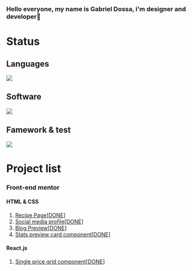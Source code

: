 ### Hello everyone, my name is Gabriel Dossa, i'm designer and developer👋</br>

<h1>Status</h1>


<h2>Languages</h2>
<p>
  <a href="https://skillicons.dev">
    <img src="https://skillicons.dev/icons?i=js,ts,java" />
  </a>
</p>
<h2>Software</h2>
<p>
  <a href="https://skillicons.dev">
    <img src="https://skillicons.dev/icons?i=ai,ps,figma,idea,vscode,androidstudio,postgres" />
  </a>
</p>

<h2>Famework & test</h2> 
<p>
  <a href="https://skillicons.dev">
    <img src="https://skillicons.dev/icons?i=jest,react" />
  </a>
</p>



<h1>Project list</h1>
<h3>Front-end mentor</h3>
<h4>HTML & CSS</h4>
<ol>
  <li><a href="https://github.com/gabedossa/frontendmentor-free-newbie/tree/main/001%20-%20Recipe%20Page%5BDONE%5D/%5B001%5D-Recipe_Page">Recipe Page[DONE] </a></li>
  <li><a href="https://github.com/gabedossa/frontendmentor-free-newbie/tree/main/002%20-%20Sosial%20Media%20Profile%5BDONE%5D">Social media profile[DONE] </a></li>
  <li><a href="https://github.com/gabedossa/frontendmentor-free-newbie/tree/main/003%20-%20Blog%20preview%5BDONE%5D">Blog Preview[DONE] </a></li>
  <li><a href="https://github.com/gabedossa/frontendmentor-free-newbie/tree/main/004%20-%20Stats%20preview%20card%20component%5BDONE%5D">Stats preview card component[DONE] </a></li>
</ol>
<h4>React.js</h4>
<ol>
  <li><a href="https://github.com/gabedossa/-react.js-005---Single-price-grid-component"> Single price grid component[DONE] </a></li>
</ol>
